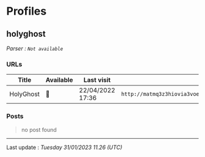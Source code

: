 # Profiles

## **holyghost**


_Parser : `Not available`_

### URLs
| Title | Available | Last visit | fqdn | Screenshot 
|---|---|---|---|---|
| HolyGhost | 🔴 | 22/04/2022 17:36 | `http://matmq3z3hiovia3voe2tix2x54sghc3tszj74xgdy4tqtypoycszqzqd.onion` | ❌ | 

### Posts

> no post found


 --- 


Last update : _Tuesday 31/01/2023 11.26 (UTC)_
